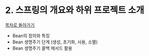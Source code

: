 # 2. 스프링의 개요와 하위 프로젝트 소개
[목차로 돌아가기](../README.md)
- Bean의 정의와 특징
- Bean 생명주기 단계 (생성, 초기화, 사용, 소멸)
- Bean 생명주기 콜백 메서드 활용